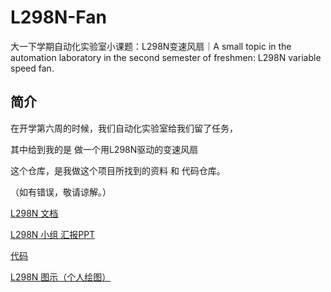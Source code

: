 # L298N-Fan
大一下学期自动化实验室小课题：L298N变速风扇｜A small topic in the automation laboratory in the second semester of freshmen: L298N variable speed fan.

## 简介
在开学第六周的时候，我们自动化实验室给我们留了任务，

其中给到我的是 做一个用L298N驱动的变速风扇

这个仓库，是我做这个项目所找到的资料 和 代码仓库。
  
（如有错误，敬请谅解。）

[L298N 文档](https://github.com/yanboishere/L298N-Fan/blob/master/%E7%9B%B8%E5%85%B3%E8%B5%84%E6%96%99/L298N.pdf)

[L298N 小组 汇报PPT](https://github.com/yanboishere/L298N-Fan/tree/master/%E5%81%9A%E8%AF%A5%E9%A1%B9%E7%9B%AE%E5%89%8D%E7%9A%84%E8%AF%BE%E9%A2%98%E6%B1%87%E6%8A%A5%E6%97%B6%E7%94%A8%E5%88%B0%E7%9A%84PPT)

[代码](https://github.com/yanboishere/L298N-Fan/blob/master/code/main.c)

[L298N 图示（个人绘图）](https://github.com/yanboishere/L298N-Fan/files/11040577/L298N.pdf)
